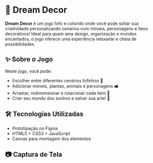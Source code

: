 # 🎀 Dream Decor 

**Dream Decor** é um jogo fofo e colorido onde você pode soltar sua criatividade personalizando cenários com móveis, personagens e itens decorativos! Ideal para quem ama design, organização e mundos encantados, o jogo oferece uma experiência relaxante e cheia de possibilidades.

## ✨ Sobre o Jogo

Neste jogo, você pode:
- Escolher entre diferentes cenários fofinhos 🌸
- Adicionar móveis, plantas, animais e personagens 🛋️
- Arrastar, redimensionar e rotacionar cada item 🎨
- Criar seu mundo dos sonhos e salvar sua arte! 💾

## 🛠️ Tecnologias Utilizadas

- Prototipação no Figma
- HTML5 + CSS3 + JavaScript
- Canvas para montagem dos elementos

## 📷 Captura de Tela


